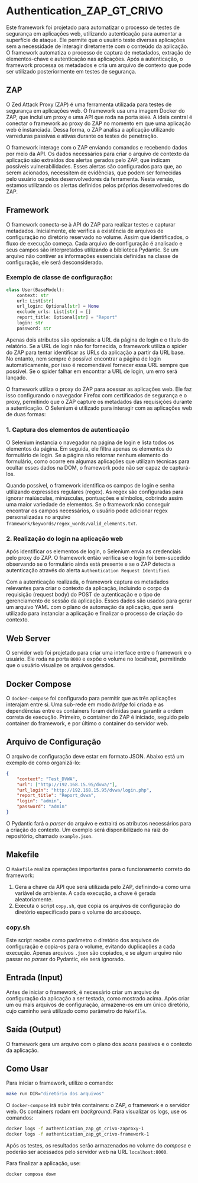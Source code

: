 # Authentication_ZAP_GT_CRIVO

Este framework foi projetado para automatizar o processo de testes de segurança em aplicações web, utilizando autenticação para aumentar a superfície de ataque. Ele permite que o usuário teste diversas aplicações sem a necessidade de interagir diretamente com o conteúdo da aplicação. O framework automatiza o processo de captura de metadados, extração de elementos-chave e autenticação nas aplicações. Após a autenticação, o framework processa os metadados e cria um arquivo de contexto que pode ser utilizado posteriormente em testes de segurança.

## ZAP

O Zed Attack Proxy (ZAP) é uma ferramenta utilizada para testes de segurança em aplicações web. O framework usa uma imagem Docker do ZAP, que inclui um proxy e uma API que roda na porta `8080`. A ideia central é conectar o framework ao proxy do ZAP no momento em que uma aplicação web é instanciada. Dessa forma, o ZAP analisa a aplicação utilizando varreduras passivas e ativas durante os testes de penetração.

O framework interage com o ZAP enviando comandos e recebendo dados por meio da API. Os dados necessários para criar o arquivo de contexto da aplicação são extraídos dos alertas gerados pelo ZAP, que indicam possíveis vulnerabilidades. Esses alertas são configurados para que, ao serem acionados, necessitem de evidências, que podem ser fornecidas pelo usuário ou pelos desenvolvedores da ferramenta. Nesta versão, estamos utilizando os alertas definidos pelos próprios desenvolvedores do ZAP.

## Framework

O framework conecta-se à API do ZAP para realizar testes e capturar metadados. Inicialmente, ele verifica a existência de arquivos de configuração no diretório reservado no volume. Assim que identificados, o fluxo de execução começa. Cada arquivo de configuração é analisado e seus campos são interpretados utilizando a biblioteca Pydantic. Se um arquivo não contiver as informações essenciais definidas na classe de configuração, ele será desconsiderado.

### Exemplo de classe de configuração:

```python
class User(BaseModel):
    context: str
    url: List[str]
    url_login: Optional[str] = None
    exclude_urls: List[str] = []
    report_title: Optional[str] = "Report"
    login: str
    password: str
```

Apenas dois atributos são opcionais: a URL da página de login e o título do relatório. Se a URL de login não for fornecida, o framework utiliza o spider do ZAP para tentar identificar as URLs da aplicação a partir da URL base. No entanto, nem sempre é possível encontrar a página de login automaticamente, por isso é recomendável fornecer essa URL sempre que possível. Se o spider falhar em encontrar a URL de login, um erro será lançado.

O framework utiliza o proxy do ZAP para acessar as aplicações web. Ele faz isso configurando o navegador Firefox com certificados de segurança e o proxy, permitindo que o ZAP capture os metadados das requisições durante a autenticação. O Selenium é utilizado para interagir com as aplicações web de duas formas:

### 1. Captura dos elementos de autenticação

O Selenium instancia o navegador na página de login e lista todos os elementos da página. Em seguida, ele filtra apenas os elementos do formulário de login. Se a página não retornar nenhum elemento do formulário, como ocorre em algumas aplicações que utilizam técnicas para ocultar esses dados na DOM, o framework pode não ser capaz de capturá-los.

Quando possível, o framework identifica os campos de login e senha utilizando expressões regulares (regex). As regex são configuradas para ignorar maiúsculas, minúsculas, pontuações e símbolos, cobrindo assim uma maior variedade de elementos. Se o framework não conseguir encontrar os campos necessários, o usuário pode adicionar regex personalizadas no arquivo `framework/keywords/regex_words/valid_elements.txt`.

### 2. Realização do login na aplicação web

Após identificar os elementos de login, o Selenium envia as credenciais pelo proxy do ZAP. O framework então verifica se o login foi bem-sucedido observando se o formulário ainda está presente e se o ZAP detecta a autenticação através do alerta `Authentication Request Identified`.

Com a autenticação realizada, o framework captura os metadados relevantes para criar o contexto da aplicação, incluindo o corpo da requisição (request body) do POST de autenticação e o tipo de gerenciamento de sessão da aplicação. Esses dados são usados para gerar um arquivo YAML com o plano de automação da aplicação, que será utilizado para instanciar a aplicação e finalizar o processo de criação do contexto.

## Web Server

O servidor web foi projetado para criar uma interface entre o framework e o usuário. Ele roda na porta `8000` e expõe o volume no localhost, permitindo que o usuário visualize os arquivos gerados.

## Docker Compose

O `docker-compose` foi configurado para permitir que as três aplicações interajam entre si. Uma sub-rede em modo *bridge* foi criada e as dependências entre os containers foram definidas para garantir a ordem correta de execução. Primeiro, o container do ZAP é iniciado, seguido pelo container do framework, e por último o container do servidor web.

## Arquivo de Configuração

O arquivo de configuração deve estar em formato JSON. Abaixo está um exemplo de como organizá-lo:

```json
{
    "context": "Test_DVWA",
    "url": ["http://192.168.15.95/dvwa/"],
    "url_login": "http://192.168.15.95/dvwa/login.php",
    "report_title": "Report_dvwa",
    "login": "admin",
    "password": "admin"
}
```

O Pydantic fará o *parser* do arquivo e extrairá os atributos necessários para a criação do contexto. Um exemplo será disponibilizado na raiz do repositório, chamado `example.json`.

## Makefile

O `Makefile` realiza operações importantes para o funcionamento correto do framework:

1. Gera a chave da API que será utilizada pelo ZAP, definindo-a como uma variável de ambiente. A cada execução, a chave é gerada aleatoriamente.
2. Executa o script `copy.sh`, que copia os arquivos de configuração do diretório especificado para o volume do arcabouço.

### copy.sh

Este script recebe como parâmetro o diretório dos arquivos de configuração e copia-os para o volume, evitando duplicações a cada execução. Apenas arquivos `.json` são copiados, e se algum arquivo não passar no *parser* do Pydantic, ele será ignorado.

## Entrada (Input)

Antes de iniciar o framework, é necessário criar um arquivo de configuração da aplicação a ser testada, como mostrado acima. Após criar um ou mais arquivos de configuração, armazene-os em um único diretório, cujo caminho será utilizado como parâmetro do `Makefile`.

## Saída (Output)

O framework gera um arquivo com o plano dos *scans* passivos e o contexto da aplicação.

## Como Usar

Para iniciar o framework, utilize o comando:

```bash
make run DIR="diretório dos arquivos"
```

O `docker-compose` irá subir três containers: o ZAP, o framework e o servidor web. Os containers rodam em *background*. Para visualizar os logs, use os comandos:

```bash
docker logs -f authentication_zap_gt_crivo-zaproxy-1
docker logs -f authentication_zap_gt_crivo-framework-1
```

Após os testes, os resultados serão armazenados no volume do *compose* e poderão ser acessados pelo servidor web na URL `localhost:8000`.

Para finalizar a aplicação, use:

```bash
docker compose down
```
